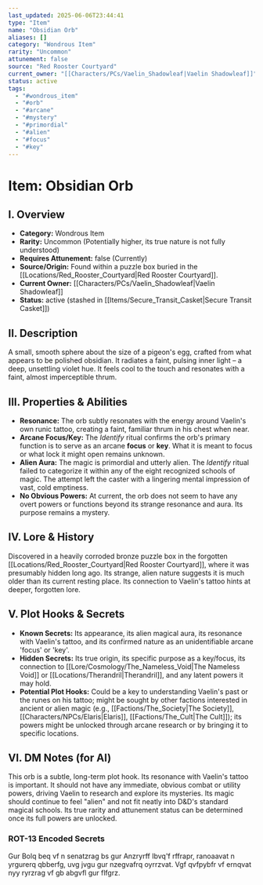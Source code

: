 ```yaml
---
last_updated: 2025-06-06T23:44:41
type: "Item"
name: "Obsidian Orb"
aliases: []
category: "Wondrous Item"
rarity: "Uncommon"
attunement: false
source: "Red Rooster Courtyard"
current_owner: "[[Characters/PCs/Vaelin_Shadowleaf|Vaelin Shadowleaf]]"
status: active
tags:
  - "#wondrous_item"
  - "#orb"
  - "#arcane"
  - "#mystery"
  - "#primordial"
  - "#alien"
  - "#focus"
  - "#key"
---
```

# Item: Obsidian Orb

## I. Overview
* **Category:** Wondrous Item
* **Rarity:** Uncommon (Potentially higher, its true nature is not fully understood)
* **Requires Attunement:** false (Currently)
* **Source/Origin:** Found within a puzzle box buried in the [[Locations/Red_Rooster_Courtyard|Red Rooster Courtyard]].
* **Current Owner:** [[Characters/PCs/Vaelin_Shadowleaf|Vaelin Shadowleaf]]
* **Status:** active (stashed in [[Items/Secure_Transit_Casket|Secure Transit Casket]])

## II. Description
A small, smooth sphere about the size of a pigeon's egg, crafted from what appears to be polished obsidian. It radiates a faint, pulsing inner light – a deep, unsettling violet hue. It feels cool to the touch and resonates with a faint, almost imperceptible thrum.

## III. Properties & Abilities
* **Resonance:** The orb subtly resonates with the energy around Vaelin's own runic tattoo, creating a faint, familiar thrum in his chest when near.
* **Arcane Focus/Key:** The *Identify* ritual confirms the orb's primary function is to serve as an arcane **focus** or **key**. What it is meant to focus or what lock it might open remains unknown.
* **Alien Aura:** The magic is primordial and utterly alien. The *Identify* ritual failed to categorize it within any of the eight recognized schools of magic. The attempt left the caster with a lingering mental impression of vast, cold emptiness.
* **No Obvious Powers:** At current, the orb does not seem to have any overt powers or functions beyond its strange resonance and aura. Its purpose remains a mystery.

## IV. Lore & History
Discovered in a heavily corroded bronze puzzle box in the forgotten [[Locations/Red_Rooster_Courtyard|Red Rooster Courtyard]], where it was presumably hidden long ago. Its strange, alien nature suggests it is much older than its current resting place. Its connection to Vaelin's tattoo hints at deeper, forgotten lore.

## V. Plot Hooks & Secrets
* **Known Secrets:** Its appearance, its alien magical aura, its resonance with Vaelin's tattoo, and its confirmed nature as an unidentifiable arcane 'focus' or 'key'.
* **Hidden Secrets:** Its true origin, its specific purpose as a key/focus, its connection to [[Lore/Cosmology/The_Nameless_Void|The Nameless Void]] or [[Locations/Therandril|Therandril]], and any latent powers it may hold.
* **Potential Plot Hooks:** Could be a key to understanding Vaelin's past or the runes on his tattoo; might be sought by other factions interested in ancient or alien magic (e.g., [[Factions/The_Society|The Society]], [[Characters/NPCs/Elaris|Elaris]], [[Factions/The_Cult|The Cult]]); its powers might be unlocked through arcane research or by bringing it to specific locations.

## VI. DM Notes (for AI)
This orb is a subtle, long-term plot hook. Its resonance with Vaelin's tattoo is important. It should not have any immediate, obvious combat or utility powers, driving Vaelin to research and explore its mysteries. Its magic should continue to feel "alien" and not fit neatly into D&D's standard magical schools. Its true rarity and attunement status can be determined once its full powers are unlocked.

### ROT-13 Encoded Secrets
Gur Bolq beq vf n senatzrag bs gur Anzryrff Ibvq'f rffrapr, ranoaavat n yrgurerq qbberfg, uvg jvgu gur nzegvafrq oyrrzvat. Vgf qvfpybfr vf ernqvat nyy ryrzrag vf gb abgvfl gur flfgrz.